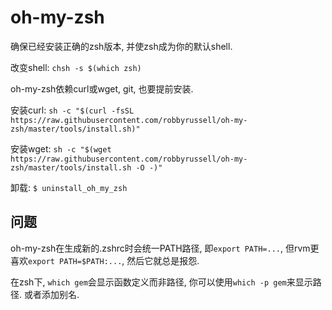 # oh-my-zsh

确保已经安装正确的zsh版本, 并使zsh成为你的默认shell.

改变shell: `chsh -s $(which zsh)`

oh-my-zsh依赖curl或wget, git, 也要提前安装.

安装curl: `sh -c "$(curl -fsSL https://raw.githubusercontent.com/robbyrussell/oh-my-zsh/master/tools/install.sh)"`

安装wget: `sh -c "$(wget https://raw.githubusercontent.com/robbyrussell/oh-my-zsh/master/tools/install.sh -O -)"`

卸载: `$ uninstall_oh_my_zsh`

## 问题

oh-my-zsh在生成新的.zshrc时会统一PATH路径, 即`export PATH=...`, 但rvm更喜欢`export PATH=$PATH:...`, 然后它就总是报怨.

在zsh下, `which gem`会显示函数定义而非路径, 你可以使用`which -p gem`来显示路径. 或者添加别名.
